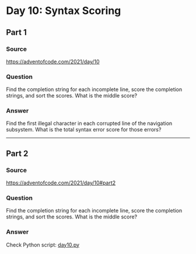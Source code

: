 # Day 10: Syntax Scoring

## Part 1

### Source

https://adventofcode.com/2021/day/10

### Question
Find the completion string for each incomplete line, score the completion strings, and sort the scores. What is the middle score?


### Answer

Find the first illegal character in each corrupted line of the navigation subsystem. What is the total syntax error score for those errors?

---

## Part 2

### Source

https://adventofcode.com/2021/day/10#part2

### Question

Find the completion string for each incomplete line, score the completion strings, and sort the scores. What is the middle score?


### Answer

Check Python script: [day10.py](./day10.py)
